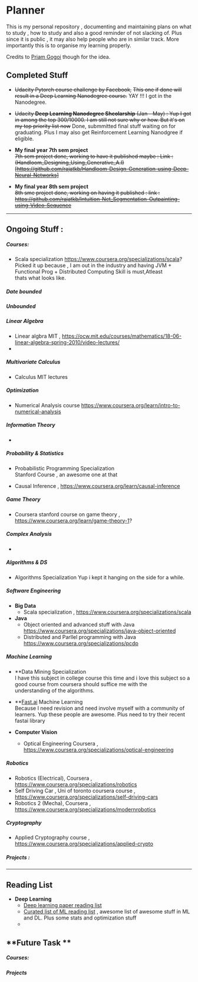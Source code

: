 # Planner
This is my personal repository , documenting and maintaining plans on what to study , how to study and also a good reminder of not slacking of. Plus since it is public , it may also help people who are in similar track. More importantly this is to organise my learning properly.  

Credits to [Priam Gogoi](https://github.com/rusty-electron/the-study-planner) though for the idea.  

## **Completed Stuff**
* ~~Udacity Pytorch course challenge by Facebook,~~
  ~~This one if done will result in a Deep Learning Nanodegree course.~~ YAY !!! I got in the Nanodegree.
* ~~Udacity **Deep Learning Nanodegree Shcolarship** (Jan - May) : Yup I got in among the top 300/10000. I am still not sure why or how. But it's on my top priority list now~~ Done, submmitted final stuff waiting on for graduating. Plus I may also get Reinforcement Learning Nanodgree if eligible.  

* **My final year 7th sem project**  
  ~~7th sem project done, working to have it published maybe : Link : (Handloom_Designing_Using_Generative_A.I)[https://github.com/rajatkb/Handloom-Design-Generation-using-Deep-Neural-Networks]~~ 

* **My final year 8th sem project**  
  ~~8th sme project done, working on having it published : link : https://github.com/rajatkb/Intuition-Net_Segmentation-Outpainting-using-Video-Sequence~~
  
<hr>
 
## **Ongoing Stuff :**

##### *Courses:*  

* Scala specialization https://www.coursera.org/specializations/scala?  
  Picked it up because , I am out in the industry and having JVM + Functional Prog + Distributed Computing Skill is must,Atleast  
  thats what looks like.

##### Date bounded #####
 

##### Unbounded ######  

##### Linear Algebra 

* Linear algbra MIT , https://ocw.mit.edu/courses/mathematics/18-06-linear-algebra-spring-2010/video-lectures/  
* 

##### Multivariate Calculus  

* Calculus MIT lectures

##### Optimization  

* Numerical Analysis course  https://www.coursera.org/learn/intro-to-numerical-analysis  


##### Information Theory 

* 

##### Probability & Statistics  

* Probabilistic Programming Specialization  
  Stanford Course , an awesome one at that  
  
* Causal Inference , https://www.coursera.org/learn/causal-inference

##### Game Theory  
* Coursera stanford course on game theory , https://www.coursera.org/learn/game-theory-1?

##### Complex Analysis  

* 

##### Algorithms & DS

* Algorithms Specialization 
  Yup i kept it hanging on the side for a while.  
  
##### Software Engineering  

* **Big Data** 
  * Scala specialization , https://www.coursera.org/specializations/scala
* **Java**
  * Object oriented and advanced stuff with Java https://www.coursera.org/specializations/java-object-oriented
  * Distributed and Parllel programming with Java https://www.coursera.org/specializations/pcdp

##### Machine Learning 

* **Data Mining Specialization  
  I have this subject in college course this time and i love this subject so a good course from coursera should suffice me with the  
  understanding of the algorithms.  

* **[Fast.ai](https://forums.fast.ai/) Machine Learning  
  Because I need revision and need involve myself with a community of learners. Yup these people are awesome. Plus need to try their
  recent fastai library

* **Computer Vision**  
  * Optical Engineering Coursera  , https://www.coursera.org/specializations/optical-engineering

##### Robotics
* Robotics (Electrical), Coursera , https://www.coursera.org/specializations/robotics
* Self Driving Car , Uni of toronto coursera course , https://www.coursera.org/specializations/self-driving-cars  
* Robotics 2 (Mecha), Coursera , https://www.coursera.org/specializations/modernrobotics

##### Cryptography  

* Applied Cryptography course , https://www.coursera.org/specializations/applied-crypto



##### *Projects :*  


  

<hr>


## Reading List  

* **Deep Learning**  
  * [Deep learning paper reading list](http://deeplearning.net/reading-list/)
  * [Curated list of ML reading list](https://github.com/ujjwalkarn/Machine-Learning-Tutorials/blob/master/README.md#deep) , awesome list of awesome stuff in ML and DL. Plus some stats and optimization stuff  
  *  


## **Future Task **  

##### *Courses:*

##### *Projects*
   
